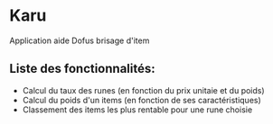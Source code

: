 # Karu
Application aide Dofus brisage d'item

## Liste des fonctionnalités: 
+ Calcul du taux des runes (en fonction du prix unitaie et du poids)
+ Calcul du poids d'un items (en fonction de ses caractéristiques)
+ Classement des items les plus rentable pour une rune choisie
